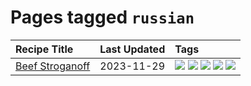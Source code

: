 # Pages tagged `russian`

|Recipe Title|Last Updated|Tags
|:---|:---|:---|
|[Beef Stroganoff](../recipes/beefstroganoff.md)|2023-11-29|[![](https://img.shields.io/badge/tag-beef-5d33f3)](../tags/beef.md) [![](https://img.shields.io/badge/tag-dairy-208450)](../tags/dairy.md) [![](https://img.shields.io/badge/tag-dinner-5b6ac0)](../tags/dinner.md) [![](https://img.shields.io/badge/tag-russian-8a534c)](../tags/russian.md) [![](https://img.shields.io/badge/tag-stovetop-517a72)](../tags/stovetop.md)|